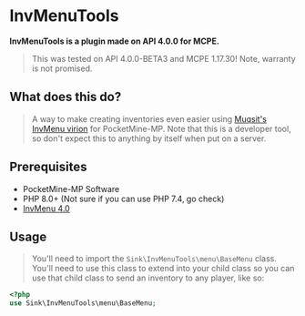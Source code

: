 # InvMenuTools

**InvMenuTools is a plugin made on API 4.0.0 for MCPE.**
> This was tested on API 4.0.0-BETA3 and MCPE 1.17.30! Note, warranty is not promised.

## What does this do?
> A way to make creating inventories even easier using [Muqsit's InvMenu virion](https://github.com/Muqsit/InvMenu/tree/4.0) for PocketMine-MP.
> Note that this is a developer tool, so don't expect this to anything by itself when put on a server.

## Prerequisites 

- PocketMine-MP Software
- PHP 8.0+ (Not sure if you can use PHP 7.4, go check)
- [InvMenu 4.0](https://github.com/Muqsit/InvMenu/tree/4.0)

## Usage

> You'll need to import the ``Sink\InvMenuTools\menu\BaseMenu`` class. You'll need to use this class to extend into your child class so you can use that child class to send an inventory to any player, like so:

```php
<?php
use Sink\InvMenuTools\menu\BaseMenu;
```




